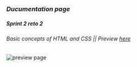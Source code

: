 ### *Ducumentation page*  
##### Sprint 2 reto 2  
###### Basic concepts of HTML and CSS || Preview [here](https://alexandercelis.github.io/sprint2_reto2/)
<img src="https://i.imgur.com/JUtfJa0.png" alt="preview page"/>
